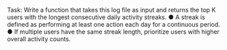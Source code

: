 Task: Write a function that takes this log file as input and returns the top K users with the
longest consecutive daily activity streaks.
● A streak is defined as performing at least one action each day for a continuous period.
● If multiple users have the same streak length, prioritize users with higher overall activity
counts.
